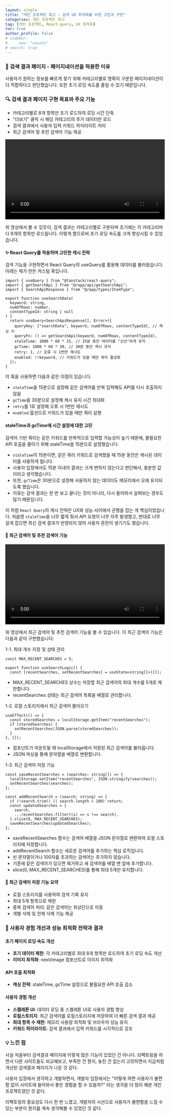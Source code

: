 ```yaml
---
layout: single
title: "개인 프로젝트 회고 : 검색 UX 최적화를 위한 고민과 구현"
categories: 개인 프로젝트 회고
tag: [개인 프로젝트, React-query, UX 최적화]
toc: true
author_profile: false
# sidebar:
#     nav: "counts"
# search: true
---
```


### 🧠 검색 결과 페이지 - 페이지네이션을 적용한 이유

사용자가 원하는 정보를 빠르게 찾기 위해 카테고리별로 명확히 구분된 페이지네이션이 더 적합하다고 판단했습니다.
또한 초기 로딩 속도를 줄일 수 있기 때문입니다.

### 🔍 검색 결과 페이지 구현 목표와 주요 기능

- 카테고리별로 8개 항목만 초기 로드하여 로딩 시간 단축
- "더보기" 클릭 시 해당 카테고리의 추가 데이터만 로드
- 검색 결과에서 사용자 입력 키워드 하이라이트 처리
- 최근 검색어 및 추천 검색어 기능 제공

<video width="100%" controls>
  <source src="https://raw.githubusercontent.com/kimdohoon2/kimdohoon2.github.io/refs/heads/master/_video/검색엔진1.mp4" type="video/mp4">
  브라우저가 video 태그를 지원하지 않습니다.
</video>

위 영상에서 볼 수 있듯이, 검색 결과는 카테고리별로 구분되며 초기에는 각 카테고리마다 8개의 항목만 로드됩니다. 이렇게 함으로써 초기 로딩 속도를 크게 향상시킬 수 있었습니다.

#### ✨ React Query를 적용하며 고민한 캐시 전략

검색 기능을 구현하면서 React Query의 useQuery를 활용해 데이터를 불러왔습니다.
아래는 제가 만든 커스텀 훅입니다.

```tsx
import { useQuery } from "@tanstack/react-query";
import { getSearchApi } from "@/app/api/getSearchApi";
import { SearchApiResponse } from "@/app/types/ItemType";

export function useSearchData(
  keyword: string,
  numOfRows: number,
  contentTypeId: string | null
) {
  return useQuery<SearchApiResponse[], Error>({
    queryKey: ["searchData", keyword, numOfRows, contentTypeId], // 캐싱 키
    queryFn: () => getSearchApi(keyword, numOfRows, contentTypeId),
    staleTime: 1000 * 60 * 15, // 15분 동안 데이터를 "신선"하게 유지
    gcTime: 1000 * 60 * 30, // 30분 동안 캐시 유지
    retry: 1, // 오류 시 1번만 재시도
    enabled: !!keyword, // 키워드가 있을 때만 쿼리 활성화
  });
}
```

이 훅을 사용하면 다음과 같은 이점이 있습니다.

- `staleTime`을 15분으로 설정해 같은 검색어를 반복 입력해도 API를 다시 호출하지 않음
- `gcTime`을 30분으로 설정해 캐시 유지 시간 최대화
- `retry`를 1로 설정해 오류 시 1번만 재시도
- `enabled` 옵션으로 키워드가 있을 때만 쿼리 실행

#### staleTime과 gcTime에 시간 설정에 대한 고민

검색어 기반 쿼리는 같은 키워드를 반복적으로 입력할 가능성이 높기 때문에,
불필요한 API 호출을 줄이기 위해 staleTime을 15분으로 설정했습니다.

- `staleTime`이 15분이면, 같은 쿼리 키워드로 검색했을 때 15분 동안은 캐시된 데이터를 사용하게 됩니다.
- 사용자 입장에서도 15분 이내의 결과는 크게 변하지 않는다고 판단해서, 충분한 값이라고 생각했습니다.
- 또한, `gcTime`은 30분으로 설정해 사용하지 않는 데이터도 메모리에서 오래 유지되도록 했습니다.
- 이유는 검색 결과는 한 번 보고 끝나는 것이 아니라, 다시 돌아와서 살펴보는 경우도 많기 때문입니다.

이 처럼 `React Query`의 캐시 전략은 UX와 성능 사이에서 균형을 잡는 게 핵심이었습니다.
처음엔 `staleTime`을 너무 짧게 줘서 API 요청이 너무 자주 발생했고,
반대로 너무 길게 잡으면 최신 검색 결과가 반영되지 않아 사용자 혼란이 생기기도 했습니다.

#### 🎯 최근 검색어 및 추천 검색어 기능

<video width="100%" controls>
  <source src="https://raw.githubusercontent.com/kimdohoon2/kimdohoon2.github.io/refs/heads/master/_video/검색엔진2.mp4" type="video/mp4">
  브라우저가 video 태그를 지원하지 않습니다.
</video>

위 영상에서 최근 검색어 및 추천 검색어 기능을 볼 수 있습니다. 이 최근 검색어 기능은 다음과 같이 구현했습니다:

1-1. 최대 개수 지정 및 상태 관리

```tsx
const MAX_RECENT_SEARCHES = 5;

export function useSearchLogic() {
  const [recentSearches, setRecentSearches] = useState<string[]>([]);

```

- MAX_RECENT_SEARCHES 상수는 저장할 최근 검색어의 최대 개수를 5개로 제한합니다.
- recentSearches 상태는 최근 검색어 목록을 배열로 관리합니다.

1-2. 로컬 스토리지에서 최근 검색어 불러오기

```tsx
useEffect(() => {
  const storedSearches = localStorage.getItem("recentSearches");
  if (storedSearches) {
    setRecentSearches(JSON.parse(storedSearches));
  }
}, []);
```

- 컴포넌트가 마운트될 때 localStorage에서 저장된 최근 검색어를 불러옵니다.
- JSON 파싱을 통해 문자열을 배열로 변환합니다.

1-3. 최근 검색어 저장 기능

```tsx
const saveRecentSearches = (searches: string[]) => {
  localStorage.setItem("recentSearches", JSON.stringify(searches));
  setRecentSearches(searches);
};

const addRecentSearch = (search: string) => {
  if (!search.trim() || search.length > 100) return;
  const updatedSearches = [
    search,
    ...recentSearches.filter((s) => s !== search),
  ].slice(0, MAX_RECENT_SEARCHES);
  saveRecentSearches(updatedSearches);
};
```

- saveRecentSearches 함수는 검색어 배열을 JSON 문자열로 변환하여 로컬 스토리지에 저장합니다.
- addRecentSearch 함수는 새로운 검색어를 추가하는 핵심 로직입니다.
- 빈 문자열이거나 100자를 초과하는 검색어는 추가하지 않습니다.
- 기존에 같은 검색어가 있으면 제거하고 새 검색어를 배열 맨 앞에 추가합니다.
- slice(0, MAX_RECENT_SEARCHES)를 통해 최대 5개만 유지합니다.

#### 📱 최근 검색어 저장 기능 요약

- 로컬 스토리지를 사용하여 검색 기록 유지
- 최대 5개 항목으로 제한
- 중복 검색어 처리: 같은 검색어는 최상단으로 이동
- 개별 삭제 및 전체 삭제 기능 제공

### 🔧 사용자 경험 개선과 성능 최적화 전략과 결과

#### 초기 페이지 로딩 속도 개선

- **초기 데이터 제한**: 각 카테고리별로 최대 8개 항목만 로드하여 초기 로딩 속도 개선
- **이미지 최적화**: next/image 컴포넌트로 이미지 최적화

#### API 호출 최적화

- **캐싱 전략**: staleTime, gcTime 설정으로 불필요한 API 호출 감소

#### 사용자 경험 개선

- **스켈레톤 UI**: 데이터 로딩 중 스켈레톤 UI로 사용자 경험 향상
- **로컬스토리지**: 최근 검색어를 로컬스토리지에 저장하여 더 빠른 검색 결과 제공
- **최대 항목 수 제한**: 메모리 사용량 최적화 및 브라우저 성능 유지
- **키워드 하이라이트**: 검색 결과에서 입력 키워드를 시각적으로 강조

### 💡 느낀 점

사실 처음부터 검색결과 페이지에 이렇게 많은 기능이 있었던 건 아니다.
리팩토링을 하면서 다른 사이트들도 비교해보고, 부족한 건 뭔지, 놓친 건 없는지 고민하면서
지금처럼 개선된 검색결과 페이지가 나온 것 같다.

사용자 입장에서 생각하고 개발하면서,
개발자 입장에서는 "어떻게 하면 사용자가 불편함 없이 사이트에 들어와서 좋은 경험을 할 수 있을까?"
라는 생각을 더 많이 해본 개인 프로젝트였던 것 같다.

리팩토링의 중요성도 다시 한 번 느꼈고,
개발자의 시선으로 사용자가 불편함을 느낄 수 있는 부분이 뭔지를 계속 생각해볼 수 있었던 것 같다.
